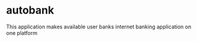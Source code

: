 # autobank
This application makes available user banks internet banking application on one platform
